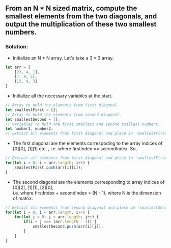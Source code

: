 ## From an N * N sized matrix, compute the smallest elements from the two diagonals, and output the multiplication of these two smallest numbers.

### Solution: 

* Initialize an N * N array. Let's take a 3 * 3 array.
```javascript
let arr = [
    [22, 4, 1],
    [7, 9, 5],
    [12, 4, 3]
]
```
* Initialize all the necessary variables at the start.

```javascript
// Array to hold the elements from first diagonal.
let smallestFirst = [];
// Array to hold the elements from second diagonal.
let smallestSecond = [];
// Variables to hold the first smallest and second smallest numbers.
let number1, number2;
// Extract all elements from first diagonal and place in 'smallestFirst' array.
```
* The first diagonal are the elements correspoding to the array indices of [0][0], [1][1] etc. , i.e. where firstIndex == secondIndex. So, 

```javascript
// Extract all elements from first diagonal and place in 'smallestFirst' array.
for(let i = 0; i < arr.length; i++) {
    smallestFirst.push(arr[i][i]);
}
```
* The second diagonal are the elements corresponding to array indices of [0][2], [1][1], [2][0],
<br/> i.e. where firstIndex + secondIndex = (N - 1), where N is the dimension of matrix.

```javascript
// Extract all elements from second diagonal and place in 'smallestSecond' array.
for(let i = 0; i < arr.length; i++) {
    for(let j = 0; j < arr.length; j++) {
        if(i + j === (arr.length - 1)) {
            smallestSecond.push(arr[i][j]);
        }
    }
}
```

